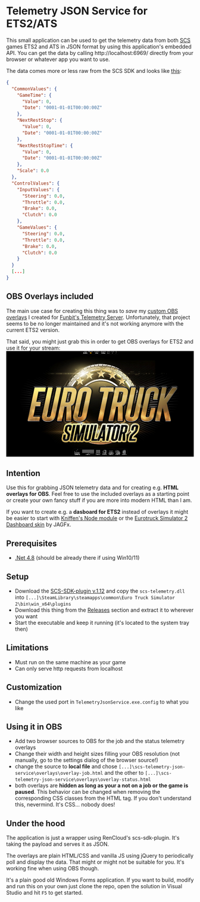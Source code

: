 # Telemetry JSON Service for ETS2/ATS
This small application can be used to get the telemetry data from both [SCS](https://www.scssoft.com/) games ETS2 and ATS in JSON format by using this application's embedded API.
You can get the data by calling http://localhost:6969/ directly from your browser or whatever app you want to use.

The data comes more or less raw from the SCS SDK and looks like [this](https://github.com/dichternebel/scs-telemetry-json-service/blob/main/mock/data.json):
```json
{
  "CommonValues": {
    "GameTime": {
      "Value": 0,
      "Date": "0001-01-01T00:00:00Z"
    },
    "NextRestStop": {
      "Value": 0,
      "Date": "0001-01-01T00:00:00Z"
    },
    "NextRestStopTime": {
      "Value": 0,
      "Date": "0001-01-01T00:00:00Z"
    },
    "Scale": 0.0
  },
  "ControlValues": {
    "InputValues": {
      "Steering": 0.0,
      "Throttle": 0.0,
      "Brake": 0.0,
      "Clutch": 0.0
    },
    "GameValues": {
      "Steering": 0.0,
      "Throttle": 0.0,
      "Brake": 0.0,
      "Clutch": 0.0
    }
  }
  [...]
}
```

## OBS Overlays included
The main use case for creating this thing was to _save_ my [custom OBS overlays](https://github.com/dichternebel/ets2-telemetry-overlay) I created for [Funbit's Telemetry Server](https://github.com/funbit/ets2-telemetry-server/). Unfortunately, that project seems to be no longer maintained and it's not working anymore with the current ETS2 version.

That said, you might just grab this in order to get OBS overlays for ETS2 and use it for your stream:
![Screenshot of OBS overlays](assets/ets2_job_and_status_overlay.jpg "Screenshot of OBS overlays")

## Intention
Use this for grabbing JSON telemetry data and for creating e.g. **HTML overlays for OBS**. Feel free to use the included overlays as a starting point or create your own fancy stuff if you are more into modern HTML than I am.

If you want to create e.g. a **dasboard for ETS2** instead of overlays it might be easier to start with [Kniffen's Node module](https://github.com/kniffen/TruckSim-Telemetry) or the [Eurotruck Simulator 2 Dashboard skin](https://github.com/JAGFx/ets2-dashboard-skin) by JAGFx. 

## Prerequisites
- [.Net 4.8](https://dotnet.microsoft.com/en-us/download/dotnet-framework/net48) (should be already there if using Win10/11)

## Setup
- Download the [SCS-SDK-plugin v.1.12](https://github.com/RenCloud/scs-sdk-plugin/releases/tag/V.1.12) and copy the `scs-telemetry.dll` into `[...]\SteamLibrary\steamapps\common\Euro Truck Simulator 2\bin\win_x64\plugins`
- Download this thing from the [Releases](https://github.com//dichternebel/scs-telemetry-json-service/releases/latest/) section and extract it to wherever you want
- Start the executable and keep it running (it's located to the system tray then)

## Limitations
- Must run on the same machine as your game
- Can only serve http requests from localhost

## Customization
- Change the used port in `TelemetryJsonService.exe.config` to what you like

## Using it in OBS
- Add two browser sources to OBS for the job and the status telemetry overlays
- Change their width and height sizes filling your OBS resolution (not manually, go to the settings dialog of the browser source!)
- change the source to **local file** and chose `[...]\scs-telemetry-json-service\overlays\overlay-job.html` and the other to `[...]\scs-telemetry-json-service\overlays\overlay-status.html`
- both overlays are **hidden as long as your a not on a job or the game is paused**. This behavior can be changed when removing the corresponding CSS classes from the HTML tag. If you don't understand this, nevermind. It's CSS... nobody does!

## Under the hood
The application is just a wrapper using RenCloud's scs-sdk-plugin. It's taking the payload and serves it as JSON.

The overlays are plain HTML/CSS and vanilla JS using jQuery to periodically poll and display the data. That might or might not be suitable for you. It's working fine when using OBS though.

It's a plain good old Windows Forms application. If you want to build, modify and run this on your own just clone the repo, open the solution in Visual Studio and hit `F5` to get started.
